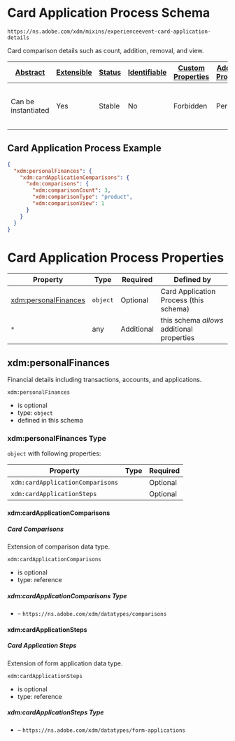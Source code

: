 
# Card Application Process Schema

```
https://ns.adobe.com/xdm/mixins/experienceevent-card-application-details
```

Card comparison details such as count, addition, removal, and view.

| [Abstract](../../../../abstract.md) | [Extensible](../../../../extensions.md) | [Status](../../../../status.md) | [Identifiable](../../../../id.md) | [Custom Properties](../../../../extensions.md) | [Additional Properties](../../../../extensions.md) | Defined In |
|-------------------------------------|-----------------------------------------|---------------------------------|-----------------------------------|------------------------------------------------|----------------------------------------------------|------------|
| Can be instantiated | Yes | Stable | No | Forbidden | Permitted | [mixins/experience-event/industry-verticals/experienceevent-card-application-details.schema.json](mixins/experience-event/industry-verticals/experienceevent-card-application-details.schema.json) |

## Card Application Process Example
```json
{
  "xdm:personalFinances": {
    "xdm:cardApplicationComparisons": {
      "xdm:comparisons": {
        "xdm:comparisonCount": 3,
        "xdm:comparisonType": "product",
        "xdm:comparisonView": 1
      }
    }
  }
}
```

# Card Application Process Properties

| Property | Type | Required | Defined by |
|----------|------|----------|------------|
| [xdm:personalFinances](#xdmpersonalfinances) | `object` | Optional | Card Application Process (this schema) |
| `*` | any | Additional | this schema *allows* additional properties |

## xdm:personalFinances

Financial details including transactions, accounts, and applications.

`xdm:personalFinances`
* is optional
* type: `object`
* defined in this schema

### xdm:personalFinances Type


`object` with following properties:


| Property | Type | Required |
|----------|------|----------|
| `xdm:cardApplicationComparisons`|  | Optional |
| `xdm:cardApplicationSteps`|  | Optional |



#### xdm:cardApplicationComparisons
##### Card Comparisons

Extension of comparison data type.

`xdm:cardApplicationComparisons`
* is optional
* type: reference

##### xdm:cardApplicationComparisons Type


* []() – `https://ns.adobe.com/xdm/datatypes/comparisons`







#### xdm:cardApplicationSteps
##### Card Application Steps

Extension of form application data type.

`xdm:cardApplicationSteps`
* is optional
* type: reference

##### xdm:cardApplicationSteps Type


* []() – `https://ns.adobe.com/xdm/datatypes/form-applications`









